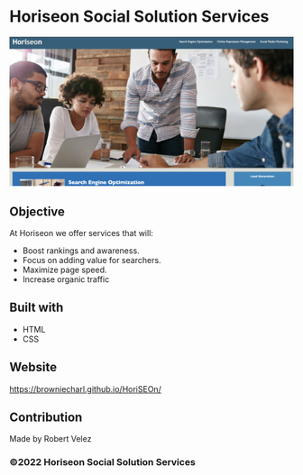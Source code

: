 # Horiseon Social Solution Services
![](./assets/images/Screen%20Shot%202022-03-12%20at%205.47.54%20PM.png)

## Objective
At Horiseon we offer services that will:
* Boost rankings and awareness.
* Focus on adding value for searchers.
* Maximize page speed.
* Increase organic traffic

## Built with
* HTML
* CSS

## Website
https://browniecharl.github.io/HoriSEOn/

## Contribution
Made by Robert Velez

### ©️2022 Horiseon Social Solution Services